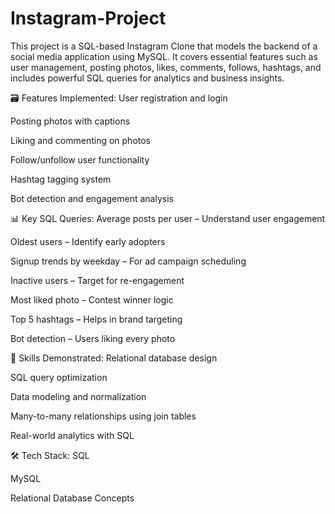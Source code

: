 # Instagram-Project
This project is a SQL-based Instagram Clone that models the backend of a social media application using MySQL. It covers essential features such as user management, posting photos, likes, comments, follows, hashtags, and includes powerful SQL queries for analytics and business insights.

🗃️ Features Implemented:
User registration and login

Posting photos with captions

Liking and commenting on photos

Follow/unfollow user functionality

Hashtag tagging system

Bot detection and engagement analysis

📊 Key SQL Queries:
Average posts per user – Understand user engagement

Oldest users – Identify early adopters

Signup trends by weekday – For ad campaign scheduling

Inactive users – Target for re-engagement

Most liked photo – Contest winner logic

Top 5 hashtags – Helps in brand targeting

Bot detection – Users liking every photo

🧠 Skills Demonstrated:
Relational database design

SQL query optimization

Data modeling and normalization

Many-to-many relationships using join tables

Real-world analytics with SQL

🛠️ Tech Stack:
SQL

MySQL

Relational Database Concepts


